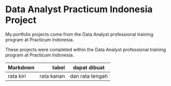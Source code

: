 # Data Analyst Practicum Indonesia Project
My portfolio projects come from the Data Analyst professional training program at Practicum Indonesia.

These projects were completed within the Data Analyst professional training program at Practicum Indonesia.

| Markdown              | tabel                 | dapat dibuat                      |
| :-------------------- | ---------------------: |:---------------------------:|
|     rata kiri      |     rata kanan     |      dan rata tengah          |
